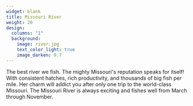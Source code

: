 ```yaml
---
widget: blank
title: Missouri River
weight: 20
design:
  columns: "1"
  background:
    image: river.jpg
    text_color_light: true
    image_darken: 0.7
---
```


The best river we fish. The mighty Missouri's reputation speaks for itself! With consistent hatches, rich productivity, and thousands of big fish per mile. Her charm will addict you after only one trip to the world-class Missouri. The Missouri River is always exciting and fishes well from March through November.
